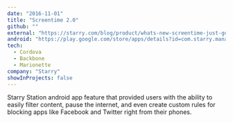 ```yaml
---
date: "2016-11-01"
title: "Screentime 2.0"
github: ""
external: "https://starry.com/blog/product/whats-new-screentime-just-got-better-for-parents"
android: "https://play.google.com/store/apps/details?id=com.starry.management&hl=en_US"
tech:
  - Cordova
  - Backbone
  - Marionette
company: "Starry"
showInProjects: false
---
```


Starry Station android app feature that provided users with the ability to easily filter content, pause the internet, and even create custom rules for blocking apps like Facebook and Twitter right from their phones.

